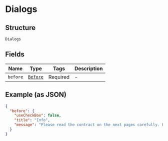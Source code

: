 
# Dialogs

## Structure

`Dialogs`

## Fields

| Name | Type | Tags | Description |
|  --- | --- | --- | --- |
| `before` | [`Before`](/doc/models/before.md) | Required | - |

## Example (as JSON)

```json
{
  "before": {
    "useCheckBox": false,
    "title": "Info",
    "message": "Please read the contract on the next pages carefully. Pay some extra attention to paragraph 5."
  }
}
```

